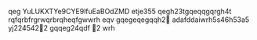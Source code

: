 qeg
YuLUKXTYe9CYE9lfuEaBOdZMD
etje355
qegh23tgqeqqgqrgh4t
rqfqrbfrgrwqrbrqheqfgwwrh
eqv
gqegeqegqqh2￑
adafddaiwrh5s46h53a5
yj224542￐2
gqqeg24qdf
￑2
wrh

